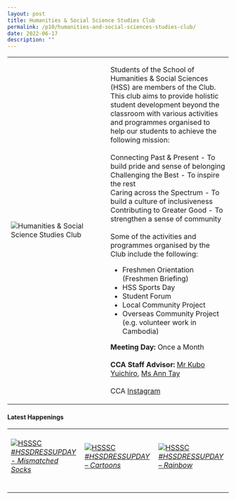 ```yaml
---
layout: post
title: Humanities & Social Science Studies Club
permalink: /p10/humanities-and-social-sciences-studies-club/
date: 2022-06-17
description: ""
---
```

<div>
    <table>
        <tr>
            <td style="width:45%"><image src="/images/CCA_hsssc.jpg" style="display:block;margin-left:auto;margin-right:auto;" alt="Humanities & Social Science Studies Club"></image></td>
            <td>
                <p>
                    Students of the School of Humanities & Social Sciences (HSS) are members of the Club. This club aims to provide holistic student development beyond the classroom with various activities and programmes organised to help our students to achieve the following mission:<br>
                    <br>
                    Connecting Past & Present - To build pride and sense of belonging<br>
                    Challenging the Best - To inspire the rest<br>
                    Caring across the Spectrum - To build a culture of inclusiveness<br>
                    Contributing to Greater Good - To strengthen a sense of community<br>
                    <br>
                    Some of the activities and programmes organised by the Club include the following:<br>
                  </p>
                    <ul>
                        <li>Freshmen Orientation (Freshmen Briefing)</li>
                        <li>HSS Sports Day</li>
                        <li>Student Forum</li>
                        <li>Local Community Project</li>
                    <li>Overseas Community Project (e.g. volunteer work in Cambodia)</li>
                    </ul>
                <p>
                    <b>Meeting Day:</b> Once a Month<br>
                    <br>
                    <b>CCA Staff Advisor:</b> <a href="mailto:kuboy@tp.edu.sg">Mr Kubo Yuichiro</a>, <a href="mailto:anntay@tp.edu.sg">Ms Ann Tay</a><br>
                    <br>
                    CCA <a href="https://www.instagram.com/hss_sc">Instagram</a>
                </p>
            </td>
        </tr>
    </table>
</div>

#### Latest Happenings

<div>
    <table>
        <tr>
            <td style="width:33%"><br>
                <a href="https://www.instagram.com/p/Cec1z2npEak/">
                    <image src="/images/P10/HSSSC_Mismatched Socks.png" style="display:block;margin-left:auto;margin-right:auto;" alt="HSSSC">
                    <h6 style="margin-top:0%">#HSSDRESSUPDAY - Mismatched Socks</h6>
                    </image>
                </a>
            </td>
            <td style="width:33%"><br>
                <a href="https://www.instagram.com/p/CeK7cYJpiwF/">
                    <image src="/images/P10/HSSSC_Cartoons.png" style="display:block;margin-left:auto;margin-right:auto;" alt="HSSSC">
                    <h6 style="margin-top:0%">#HSSDRESSUPDAY – Cartoons</h6>
                    </image>
                </a>
            </td>
            <td style="width:33%"><br>
                <a href="https://www.instagram.com/p/Cd5ElpxJV_Z/">
                    <image src="/images/P10/HSSSC_Rainbow.png" style="display:block;margin-left:auto;margin-right:auto;" alt="HSSSC">
                    <h6 style="margin-top:0%">#HSSDRESSUPDAY – Rainbow</h6>    
                    </image>
                </a>
            </td>
        </tr>
    </table>
</div>